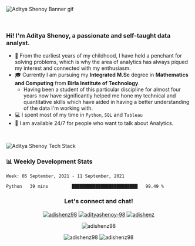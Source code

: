 
![Aditya Shenoy Banner gif](https://user-images.githubusercontent.com/49498445/126192016-61efad46-a1ad-4a3a-8459-df21070a0e96.gif)


<p> <br> </p>

### Hi! I'm Aditya Shenoy, a passionate and self-taught data analyst.
* :high_brightness: From the earliest years of my childhood, I have held a penchant for solving problems, which is why the area of analytics has always piqued my interest and connected with my enthusiasm.
* 🎓 Currently I am pursuing my **Integrated M.Sc** degree in **Mathematics and Computing** from **Birla Institute of Technology**.
     * Having been a student of this particular discipline for almost four years now have significantly helped me hone my technical and quantitative skills which have aided in having a better understanding of the data I'm working with.     
* 💻 I spent most of my time in `Python`, `SQL` and `Tableau`
* :speech_balloon: I am available 24/7 for people who want to talk about Analytics.

<p> <br> </p>




![Aditya Shenoy Tech Stack](https://user-images.githubusercontent.com/49498445/126198305-45276b83-4455-4355-9bca-61ee0c83a0b1.gif)

### 📊 Weekly Development Stats
<!--START_SECTION:waka-->
```text
Week: 05 September, 2021 - 11 September, 2021

Python   39 mins         █████████████████████████   99.49 % 
```
<!--END_SECTION:waka-->


<h3 align="center">Let's connect and chat!</h3>
<p align="center">
<a href="mailto: adishenz98@gmail.com" target="blank"><img align="center" src="https://img.shields.io/badge/Gmail-D14836?style=for-the-badge&logo=gmail&logoColor=white" alt="adishenz98"  /></a>
<a href="https://linkedin.com/in/adityashenoy-98" target="blank"><img align="center" src="https://img.shields.io/badge/LinkedIn-0077B5?style=for-the-badge&logo=linkedin&logoColor=white" alt="adityashenoy-98"/></a>
<a href="https://instagram.com/adishenz" target="blank"><img align="center" src="https://img.shields.io/badge/Instagram-E4405F?style=for-the-badge&logo=instagram&logoColor=white" alt="adishenz" /></a>
<!--<a href="https://www.hackerrank.com/adishenz98" target="blank"><img align="center" src="https://img.shields.io/badge/-Hackerrank-2EC866?style=for-the-badge&logo=HackerRank&logoColor=white" alt="adishenz98"  /></a>-->
</p>


<p align="center"> <img src="https://komarev.com/ghpvc/?username=adishenz98&label=Profile%20views&color=0e75b6&style=for-the-badge" alt="adishenz98" /> </p>



<p align="center">
<img  src="https://github-readme-stats.vercel.app/api/top-langs?username=adishenz98&show_icons=true&theme=vue-dark&locale=en&line_height=33&layout=compact" alt="adishenz98"/> 
<img  src="https://github-readme-stats.vercel.app/api?username=adishenz98&theme=vue-dark&line_height=20" alt="adishenz98"/> 
</p>

<!--<p align="center">
<a href="https://github.com/anuraghazra/github-readme-stats">
  <img align="center" src="https://github-readme-stats.vercel.app/api/wakatime?username=Adishenz98" />
</a>
</p>-->
